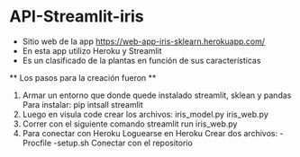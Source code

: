 # API-Streamlit-iris
- Sitio web de la app https://web-app-iris-sklearn.herokuapp.com/
- En esta app utilizo Heroku y Streamlit
- Es un clasificado de la plantas en función de sus características

** Los pasos para la creación fueron **
1. Armar un entorno que donde quede instalado streamlit, sklean y pandas
   Para instalar: pip intsall streamlit
2. Luego en visula code crear los archivos:
   iris_model.py
   iris_web.py
3. Correr con el siguiente comando
  streamlit run iris_web.py
4. Para conectar con Heroku
   Loguearse en Heroku
   Crear dos archivos:
   -Procfile
   -setup.sh
   Conectar con el repositorio
   


